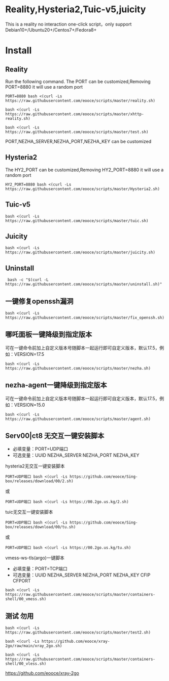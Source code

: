 # Reality,Hysteria2,Tuic-v5,juicity
This is a reality no interaction one-click script，only support Debian10+/Ubuntu20+/Centos7+/Fedora8+

# Install
## Reality
Run the following command. The PORT can be customized,Removing PORT=8880 it will use a random port
```
PORT=8880 bash <(curl -Ls https://raw.githubusercontent.com/eooce/scripts/master/reality.sh)
```

```
bash <(curl -Ls https://raw.githubusercontent.com/eooce/scripts/master/xhttp-reality.sh)
```

```
bash <(curl -Ls https://raw.githubusercontent.com/eooce/scripts/master/test.sh) 
```
PORT,NEZHA_SERVER,NEZHA_PORT,NEZHA_KEY can be customized

## Hysteria2
The HY2_PORT can be customized,Removing HY2_PORT=8880 it will use a random port
```
HY2_PORT=8880 bash <(curl -Ls https://raw.githubusercontent.com/eooce/scripts/master/Hysteria2.sh)
```

## Tuic-v5
```
bash <(curl -Ls https://raw.githubusercontent.com/eooce/scripts/master/tuic.sh)
```

## Juicity
```
bash <(curl -Ls https://raw.githubusercontent.com/eooce/scripts/master/juicity.sh)
```


## Uninstall
```
 bash -c "$(curl -L https://raw.githubusercontent.com/eooce/scripts/master/uninstall.sh)"
``` 

## 一键修复openssh漏洞 
```
bash <(curl -Ls https://raw.githubusercontent.com/eooce/scripts/master/fix_openssh.sh)
```

## 哪吒面板一键降级到指定版本
可在一键命令前加上自定义版本号随脚本一起运行即可自定义版本，默认17.5，例如：VERSION=17.5
```
bash <(curl -Ls https://raw.githubusercontent.com/eooce/scripts/master/nezha.sh)
```

## nezha-agent一键降级到指定版本
可在一键命令前加上自定义版本号随脚本一起运行即可自定义版本，默认17.5，例如：VERSION=15.0
```
bash <(curl -Ls https://raw.githubusercontent.com/eooce/scripts/master/agent.sh)
```

## Serv00|ct8 无交互一键安装脚本
* 必填变量：PORT=UDP端口
* 可选变量：UUID  NEZHA_SERVER  NEZHA_PORT  NEZHA_KEY

hysteria2无交互一键安装脚本
```
PORT=UDP端口 bash <(curl -Ls https://github.com/eooce/Sing-box/releases/download/00/2.sh)
```
或
```
PORT=UDP端口 bash <(curl -Ls https://00.2go.us.kg/2.sh)
```


tuic无交互一键安装脚本
```
PORT=UDP端口 bash <(curl -Ls https://github.com/eooce/Sing-box/releases/download/00/tu.sh)
```
或
```
PORT=UDP端口 bash <(curl -Ls https://00.2go.us.kg/tu.sh)
```

vmess-ws-tls(argo)一键脚本
* 必填变量：PORT=TCP端口
* 可选变量：UUID  NEZHA_SERVER  NEZHA_PORT  NEZHA_KEY  CFIP CFPORT

```
bash <(curl -Ls https://raw.githubusercontent.com/eooce/scripts/master/containers-shell/00_vmess.sh)
```



## 测试 勿用
```
bash <(curl -Ls https://raw.githubusercontent.com/eooce/scripts/master/test2.sh)
```


```
bash <(curl -Ls https://github.com/eooce/xray-2go/raw/main/xray_2go.sh)
```

```
bash <(curl -Ls https://raw.githubusercontent.com/eooce/scripts/master/containers-shell/00_vless.sh)
```


https://github.com/eooce/xray-2go
